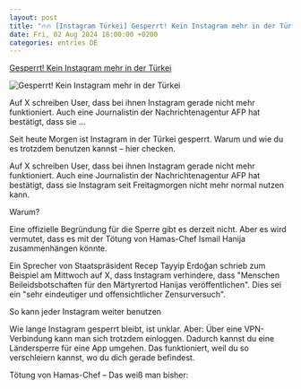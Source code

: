 ```yaml
---
layout: post
title: "🔥🔥 [Instagram Türkei] Gesperrt! Kein Instagram mehr in der Türkei"
date: Fri, 02 Aug 2024 18:00:00 +0200
categories: entries DE
---
```

[Gesperrt! Kein Instagram mehr in der Türkei](https://www.dasding.de/newszone/instagram-tuerkei-gesperrt-100.html)

![Gesperrt! Kein Instagram mehr in der Türkei](https://www.dasding.de/newszone/1722583254743%2Cinstagram-logo-104~_v-16x9@2dL_-6c42aff4e68b43c7868c3240d3ebfa29867457da.jpg)

Auf X schreiben User, dass bei ihnen Instagram gerade nicht mehr funktioniert. Auch eine Journalistin der Nachrichtenagentur AFP hat bestätigt, dass sie ...

Seit heute Morgen ist Instagram in der Türkei gesperrt. Warum und wie du es trotzdem benutzen kannst – hier checken.

Auf X schreiben User, dass bei ihnen Instagram gerade nicht mehr funktioniert. Auch eine Journalistin der Nachrichtenagentur AFP hat bestätigt, dass sie Instagram seit Freitagmorgen nicht mehr normal nutzen kann.

Warum?

Eine offizielle Begründung für die Sperre gibt es derzeit nicht. Aber es wird vermutet, dass es mit der Tötung von Hamas-Chef Ismail Hanija zusammenhängen könnte.

Ein Sprecher von Staatspräsident Recep Tayyip Erdoğan schrieb zum Beispiel am Mittwoch auf X, dass Instagram verhindere, dass "Menschen Beileidsbotschaften für den Märtyrertod Hanijas veröffentlichen". Dies sei ein "sehr eindeutiger und offensichtlicher Zensurversuch".

So kann jeder Instagram weiter benutzen

Wie lange Instagram gesperrt bleibt, ist unklar. Aber: Über eine VPN-Verbindung kann man sich trotzdem einloggen. Dadurch kannst du eine Ländersperre für eine App umgehen. Das funktioniert, weil du so verschleiern kannst, wo du dich gerade befindest.

Tötung von Hamas-Chef – Das weiß man bisher:

